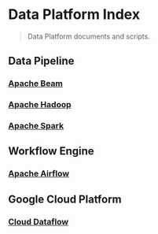 # Data Platform Index
>Data Platform documents and scripts.

## Data Pipeline
### [Apache Beam](./pipeline/beam)
### [Apache Hadoop](./pipeline/hadoop)
### [Apache Spark](./pipeline/spark)

## Workflow Engine
### [Apache Airflow](./workflow/airflow)

## Google Cloud Platform
### [Cloud Dataflow](./cloud/gcp/dataflow)
